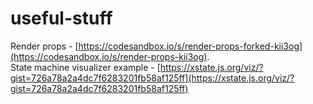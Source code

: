 # useful-stuff
Render props - [https://codesandbox.io/s/render-props-forked-kii3og](https://codesandbox.io/s/render-props-kii3og).  
State machine visualizer example - [https://xstate.js.org/viz/?gist=726a78a2a4dc7f6283201fb58af125ff](https://xstate.js.org/viz/?gist=726a78a2a4dc7f6283201fb58af125ff)
